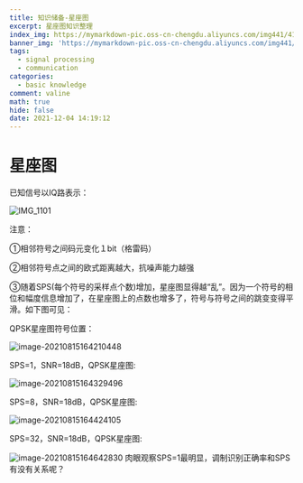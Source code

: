 ```yaml
---
title: 知识储备-星座图
excerpt: 星座图知识整理
index_img: https://mymarkdown-pic.oss-cn-chengdu.aliyuncs.com/img441/41f4fa54c7dc87329d6f03b81473b78a.png
banner_img: 'https://mymarkdown-pic.oss-cn-chengdu.aliyuncs.com/img441/1638523690670.jpg'
tags:
  - signal processing 
  - communication
categories:
  - basic knowledge
comment: valine
math: true
hide: false
date: 2021-12-04 14:19:12
---
```


# 星座图
已知信号以IQ路表示：

![IMG_1101](https://mymarkdown-pic.oss-cn-chengdu.aliyuncs.com/img441/92c9c4adef9ca809931193d74d875a22.png)

注意：

①相邻符号之间码元变化１bit（格雷码）

②相邻符号点之间的欧式距离越大，抗噪声能力越强

③随着SPS(每个符号的采样点个数)增加，星座图显得越“乱”。因为一个符号的相位和幅度信息增加了，在星座图上的点数也增多了，符号与符号之间的跳变变得平滑。如下图可见：

QPSK星座图符号位置：

![image-20210815164210448](https://mymarkdown-pic.oss-cn-chengdu.aliyuncs.com/img441/b50efc495629ea035ec664c76517790b.png)

SPS=1，SNR=18dB，QPSK星座图:

![image-20210815164329496](https://mymarkdown-pic.oss-cn-chengdu.aliyuncs.com/img441/f92376c8c9c8bdab82cc5ef29ff05741.png)

SPS=8，SNR=18dB，QPSK星座图:

![image-20210815164424105](https://mymarkdown-pic.oss-cn-chengdu.aliyuncs.com/img441/41f4fa54c7dc87329d6f03b81473b78a.png)

SPS=32，SNR=18dB，QPSK星座图:

![image-20210815164642830](https://mymarkdown-pic.oss-cn-chengdu.aliyuncs.com/img441/9001b3bf7d18301c23add6778f21da9c.png)
肉眼观察SPS=1最明显，调制识别正确率和SPS有没有关系呢？
